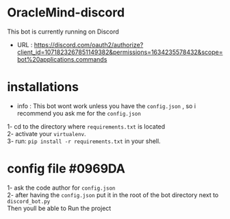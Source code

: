 # OracleMind-discord
This bot is currently running on Discord
<br>
* URL :  https://discord.com/oauth2/authorize?client_id=1071823267851149382&permissions=1634235578432&scope=bot%20applications.commands

# installations 
* info : This bot wont work unless you have the `config.json` , so i recommend you ask me for the `config.json`

1- cd to the directory where `requirements.txt` is located
<br>
2- activate your `virtualenv`.
<br>
3- run: `pip install -r requirements.txt` in your shell.
<br>
# config file #0969DA
1- ask the code author for `config.json`
<br>
2- after having the `config.json` put it in the root of the bot directory next to `discord_bot.py`
<br>
Then youll be able to Run the project
